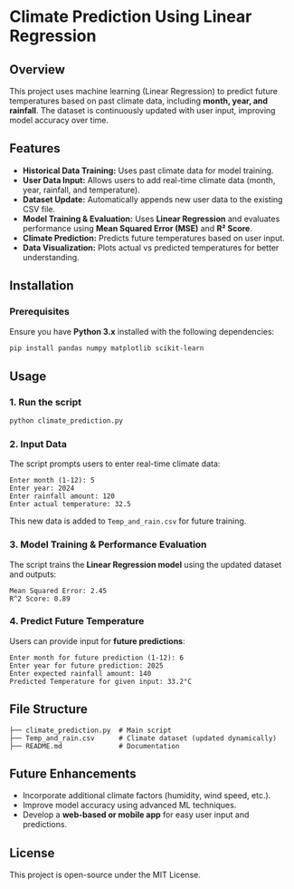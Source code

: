 # Climate Prediction Using Linear Regression

## Overview
This project uses machine learning (Linear Regression) to predict future temperatures based on past climate data, including **month, year, and rainfall**. The dataset is continuously updated with user input, improving model accuracy over time.

## Features
- **Historical Data Training:** Uses past climate data for model training.
- **User Data Input:** Allows users to add real-time climate data (month, year, rainfall, and temperature).
- **Dataset Update:** Automatically appends new user data to the existing CSV file.
- **Model Training & Evaluation:** Uses **Linear Regression** and evaluates performance using **Mean Squared Error (MSE)** and **R² Score**.
- **Climate Prediction:** Predicts future temperatures based on user input.
- **Data Visualization:** Plots actual vs predicted temperatures for better understanding.

## Installation
### Prerequisites
Ensure you have **Python 3.x** installed with the following dependencies:
```sh
pip install pandas numpy matplotlib scikit-learn
```

## Usage
### 1. Run the script
```sh
python climate_prediction.py
```

### 2. Input Data
The script prompts users to enter real-time climate data:
```
Enter month (1-12): 5
Enter year: 2024
Enter rainfall amount: 120
Enter actual temperature: 32.5
```

This new data is added to `Temp_and_rain.csv` for future training.

### 3. Model Training & Performance Evaluation
The script trains the **Linear Regression model** using the updated dataset and outputs:
```
Mean Squared Error: 2.45
R^2 Score: 0.89
```

### 4. Predict Future Temperature
Users can provide input for **future predictions**:
```
Enter month for future prediction (1-12): 6
Enter year for future prediction: 2025
Enter expected rainfall amount: 140
Predicted Temperature for given input: 33.2°C
```

## File Structure
```
├── climate_prediction.py  # Main script
├── Temp_and_rain.csv      # Climate dataset (updated dynamically)
├── README.md              # Documentation
```

## Future Enhancements
- Incorporate additional climate factors (humidity, wind speed, etc.).
- Improve model accuracy using advanced ML techniques.
- Develop a **web-based or mobile app** for easy user input and predictions.

## License
This project is open-source under the MIT License.
